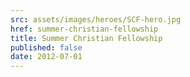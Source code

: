 ```yaml
---
src: assets/images/heroes/SCF-hero.jpg
href: summer-christian-fellowship
title: Summer Christian Fellowship
published: false
date: 2012-07-01
---
```

